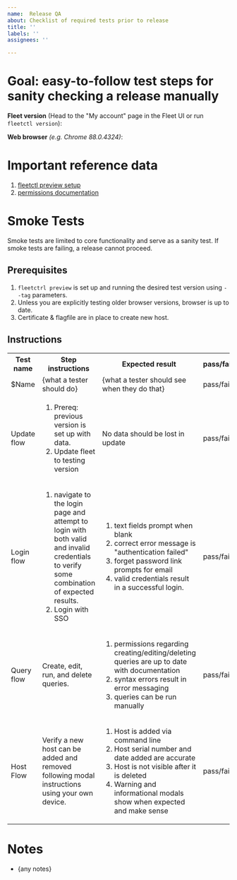 ```yaml
---
name:  Release QA
about: Checklist of required tests prior to release
title: ''
labels: ''
assignees: ''

---
```


# Goal: easy-to-follow test steps for sanity checking a release manually

**Fleet version** (Head to the "My account" page in the Fleet UI or run `fleetctl version`):

**Web browser** _(e.g. Chrome 88.0.4324)_: 

# Important reference data

1. [fleetctl preview setup](https://fleetdm.com/get-started)
2. [permissions documentation](https://fleetdm.com/docs/using-fleet/permissions) 

# Smoke Tests
Smoke tests are limited to core functionality and serve as a sanity test. If smoke tests are failing, a release cannot proceed.

## Prerequisites

1. `fleetctrl preview` is set up and running the desired test version using `--tag` parameters.
2. Unless you are explicitly testing older browser versions, browser is up to date.
3. Certificate & flagfile are in place to create new host.

## Instructions

<table>
<tr><th>Test name</th><th>Step instructions</th><th>Expected result</th><th>pass/fail</td></tr>
<tr><td>$Name</td><td>{what a tester should do}</td><td>{what a tester should see when they do that}</td><td>pass/fail</td></tr>
<tr><td>Update flow</td><td>

1. Prereq: previous version is set up with data. 
2. Update fleet to testing version
</td><td>No data should be lost in update</td><td>pass/fail</td></tr>
<tr><td>Login flow</td><td>

1. navigate to the login page and attempt to login with both valid and invalid credentials to verify some combination of expected results.
2. Login with SSO
</td><td>

1. text fields prompt when blank
2. correct error message is "authentication failed"
3. forget password link prompts for email
4. valid credentials result in a successful login.  </td><td>pass/fail</td></tr>
<tr><td>Query flow</td><td>Create, edit, run, and delete queries. </td><td>

1. permissions regarding creating/editing/deleting queries are up to date with documentation
2. syntax errors result in error messaging
3. queries can be run manually 
</td><td>pass/fail</td></tr>
<tr><td>Host Flow</td><td>Verify a new host can be added and removed following modal instructions using your own device.</td><td>

1. Host is added via command line
2. Host serial number and date added are accurate
3. Host is not visible after it is deleted
4. Warning and informational modals show when expected and make sense
</td><td>pass/fail</td></tr>
</table>

# Notes

* {any notes}